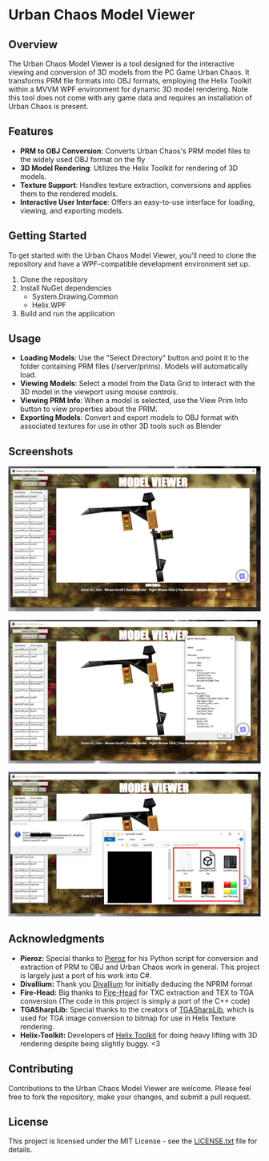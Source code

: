 # Urban Chaos Model Viewer

## Overview
The Urban Chaos Model Viewer is a tool designed for the interactive viewing and conversion of 3D models from the PC Game Urban Chaos. It transforms PRM file formats into OBJ formats, employing the Helix Toolkit within a MVVM WPF environment for dynamic 3D model rendering. Note this tool does not come with any game data and requires an installation of Urban Chaos is present.

## Features
- **PRM to OBJ Conversion**: Converts Urban Chaos's PRM model files to the widely used OBJ format on the fly
- **3D Model Rendering**: Utilizes the Helix Toolkit for rendering of 3D models.
- **Texture Support**: Handles texture extraction, conversions and applies them to the rendered models.
- **Interactive User Interface**: Offers an easy-to-use interface for loading, viewing, and exporting models.

## Getting Started
To get started with the Urban Chaos Model Viewer, you'll need to clone the repository and have a WPF-compatible development environment set up.

1. Clone the repository
2. Install NuGet dependencies
   * System.Drawing.Common
   * Helix.WPF
3. Build and run the application

## Usage
- **Loading Models**: Use the "Select Directory" button and point it to the folder containing PRM files (/server/prims). Models will automatically load.
- **Viewing Models**: Select a model from the Data Grid to Interact with the 3D model in the viewport using mouse controls.
- **Viewing PRM Info**: When a model is selected, use the View Prim Info button to view properties about the PRIM.
- **Exporting Models**: Convert and export models to OBJ format with associated textures for use in other 3D tools such as Blender

## Screenshots
![Logo](model-view1.PNG)

![Logo](model-view2.PNG)

![Logo](model-view3.PNG)

## Acknowledgments
- **Pieroz:** Special thanks to [Pieroz](https://github.com/Pieroz) for his Python script for conversion and extraction of PRM to OBJ and Urban Chaos work in general. This project is largely just a port of his work into C#.
- **Divallium:**  Thank you [Divallium](https://code.vonc.fr/?a=60) for initially deducing the NPRIM format
- **Fire-Head:** Big thanks to [Fire-Head](https://github.com/Fire-head) for TXC extraction and TEX to TGA conversion (The code in this project is simply a port of the C++ code)
- **TGASharpLib:** Special thanks to the creators of [TGASharpLib](https://github.com/ALEXGREENALEX/TGASharpLib), which is used for TGA image conversion to bitmap for use in Helix Texture rendering.
- **Helix-Toolkit:** Developers of [Helix Toolkit](https://github.com/helix-toolkit/helix-toolkit) for doing heavy lifting with 3D rendering despite being slightly buggy. <3

## Contributing
Contributions to the Urban Chaos Model Viewer are welcome. Please feel free to fork the repository, make your changes, and submit a pull request.

## License
This project is licensed under the MIT License - see the [LICENSE.txt](LICENSE.txt) file for details.
